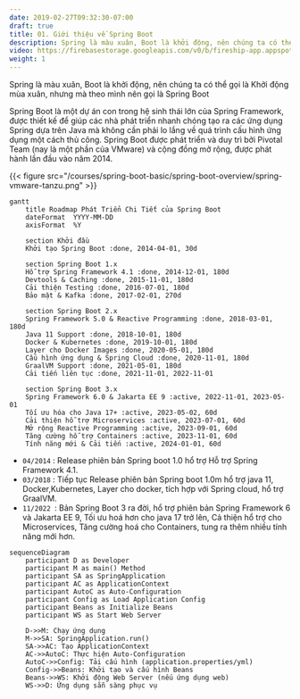 ```yaml
---
date: 2019-02-27T09:32:30-07:00
draft: true
title: 01. Giới thiệu về Spring Boot
description: Spring là màu xuân, Boot là khởi động, nên chúng ta có thể gọi là Khởi động mùa xuân, nhưng mà theo mình nên gọi là Spring Boot
video: https://firebasestorage.googleapis.com/v0/b/fireship-app.appspot.com/o/courses%2Fcloud-functions-master-course%2F3-authfun.mp4?alt=media&token=80a508fa-965b-4691-830d-3b240b2e0385
weight: 1
---
```

Spring là màu xuân, Boot là khởi động, nên chúng ta có thể gọi là Khởi động mùa xuân, nhưng mà theo mình nên gọi là Spring Boot

Spring Boot là một dự án con trong hệ sinh thái lớn của Spring Framework, được thiết kế để giúp các nhà phát triển nhanh chóng tạo ra các ứng dụng Spring dựa trên Java mà không cần phải lo lắng về quá trình cấu hình ứng dụng một cách thủ công. Spring Boot được phát triển và duy trì bởi Pivotal Team (nay là một phần của VMware) và cộng đồng mở rộng, được phát hành lần đầu vào năm 2014.


{{< figure src="/courses/spring-boot-basic/spring-boot-overview/spring-vmware-tanzu.png" >}}

```mermaid
gantt
    title Roadmap Phát Triển Chi Tiết của Spring Boot
    dateFormat  YYYY-MM-DD 
    axisFormat  %Y

    section Khởi đầu
    Khởi tạo Spring Boot :done, 2014-04-01, 30d

    section Spring Boot 1.x
    Hỗ trợ Spring Framework 4.1 :done, 2014-12-01, 180d
    Devtools & Caching :done, 2015-11-01, 180d
    Cải thiện Testing :done, 2016-07-01, 180d
    Bảo mật & Kafka :done, 2017-02-01, 270d

    section Spring Boot 2.x
    Spring Framework 5.0 & Reactive Programming :done, 2018-03-01, 180d
    Java 11 Support :done, 2018-10-01, 180d
    Docker & Kubernetes :done, 2019-10-01, 180d
    Layer cho Docker Images :done, 2020-05-01, 180d
    Cấu hình ứng dụng & Spring Cloud :done, 2020-11-01, 180d
    GraalVM Support :done, 2021-05-01, 180d
    Cải tiến liên tục :done, 2021-11-01, 2022-11-01

    section Spring Boot 3.x
    Spring Framework 6.0 & Jakarta EE 9 :active, 2022-11-01, 2023-05-01
    Tối ưu hóa cho Java 17+ :active, 2023-05-02, 60d
    Cải thiện hỗ trợ Microservices :active, 2023-07-01, 60d
    Mở rộng Reactive Programming :active, 2023-09-01, 60d
    Tăng cường hỗ trợ Containers :active, 2023-11-01, 60d
    Tính năng mới & Cải tiến :active, 2024-01-01, 60d

```

- `04/2014` : Release phiên bản Spring boot 1.0 hổ trợ Hỗ trợ Spring Framework 4.1.
-  `03/2018` : Tiếp tục Release phiên bản Spring boot 1.0m hổ trợ java 11, Docker,Kubernetes, Layer cho docker, tích hợp với Spring cloud, hổ trợ GraalVM.
- `11/2022 `: Bản Spring Boot 3 ra đời, hổ trợ phiên bản Spring Framework 6 và Jakarta EE 9, Tối ưu hoá hơn cho java 17 trở lên, Cả thiện hổ trợ cho Microservices, Tăng cường hoá cho Containers, tung ra thêm nhiều tính năng mới hơn.


<!-- ```mermaid
sequenceDiagram
    participant N as Nhà Phát Triển
    participant M as Phương thức main()
    participant SA as SpringApplication
    participant AC as ApplicationContext
    participant CA as Cấu Hình Ứng Dụng
    participant ACfg as Tự Động Cấu Hình
    participant B as Các Bean
    participant S as Server Nhúng (Tomcat, Jetty,...)

    N->>M: Chạy ứng dụng
    M->>SA: SpringApplication.run()
    SA->>AC: Khởi tạo ApplicationContext
    AC->>CA: Tải cấu hình từ application.properties/yml
    CA->>ACfg: Kiểm tra điều kiện tự động cấu hình
    ACfg->>B: Khởi tạo và cấu hình Các Bean
    B->>AC: Đăng ký Các Bean với ApplicationContext
    AC->>S: Kiểm tra và Khởi động Server Nhúng nếu cần
    S->>AC: Server Nhúng sẵn sàng, thông báo ApplicationContext
    AC->>N: Ứng dụng sẵn sàng để sử dụng
``` -->

```mermaid
sequenceDiagram
    participant D as Developer
    participant M as main() Method
    participant SA as SpringApplication
    participant AC as ApplicationContext
    participant AutoC as Auto-Configuration
    participant Config as Load Application Config
    participant Beans as Initialize Beans
    participant WS as Start Web Server

    D->>M: Chạy ứng dụng
    M->>SA: SpringApplication.run()
    SA->>AC: Tạo ApplicationContext
    AC->>AutoC: Thực hiện Auto-Configuration
    AutoC->>Config: Tải cấu hình (application.properties/yml)
    Config->>Beans: Khởi tạo và cấu hình Beans
    Beans->>WS: Khởi động Web Server (nếu ứng dụng web)
    WS->>D: Ứng dụng sẵn sàng phục vụ
```